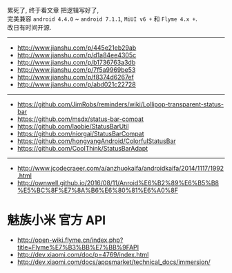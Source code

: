 累死了, 终于看文章 把逻辑写好了,  
完美兼容 `android 4.4.0` ~ `android 7.1.1`, `MiUI v6 +` 和 `Flyme 4.x +`.  
改日有时间开源.

----
- http://www.jianshu.com/p/445e21eb29ab
- http://www.jianshu.com/p/d1a84ee4305c
- http://www.jianshu.com/p/b1736763a3db
- http://www.jianshu.com/p/7f5a9969be53
- http://www.jianshu.com/p/f8374d6267ef
- http://www.jianshu.com/p/abd021c22728

----
- https://github.com/JimRobs/reminders/wiki/Lollipop-transparent-status-bar
- https://github.com/msdx/status-bar-compat
- https://github.com/laobie/StatusBarUtil
- https://github.com/niorgai/StatusBarCompat
- https://github.com/hongyangAndroid/ColorfulStatusBar
- https://github.com/CoolThink/StatusBarAdapt

----
- http://www.jcodecraeer.com/a/anzhuokaifa/androidkaifa/2014/1117/1992.html
- http://ownwell.github.io/2016/08/11/Anroid%E6%B2%89%E6%B5%B8%E5%BC%8F%E7%8A%B6%E6%80%81%E6%A0%8F

# 魅族小米 官方 API
- http://open-wiki.flyme.cn/index.php?title=Flyme%E7%B3%BB%E7%BB%9FAPI
- http://dev.xiaomi.com/doc/p=4769/index.html
- http://dev.xiaomi.com/docs/appsmarket/technical_docs/immersion/
